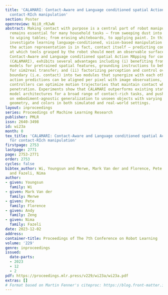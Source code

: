 ```yaml
---
title: 'CALAMARI: Contact-Aware and Language conditioned spatial Action MApping for
  contact-RIch manipulation'
section: Poster
openreview: Nii0_rRJwN
abstract: Making contact with purpose is a central part of robot manipulation and
  remains essential for many household tasks – from sweeping dust into a dustpan,
  to wiping tables; from erasing whiteboards, to applying paint. In this work, we
  investigate learning language-conditioned, vision-based manipulation policies wherein
  the action representation is in fact, contact itself – predicting contact formations
  at which tools grasped by the robot should meet an observable surface. Our approach,
  Contact-Aware and Language conditioned spatial Action MApping for contact-RIch manipulation
  (CALAMARI), exhibits several advantages including (i) benefiting from existing visual-language
  models for pretrained spatial features, grounding instructions to behaviors, and
  for sim2real transfer; and (ii) factorizing perception and control over a natural
  boundary (i.e. contact) into two modules that synergize with each other, whereby
  action predictions can be aligned per pixel with image observations, and low-level
  controllers can optimize motion trajectories that maintain contact while avoiding
  penetration. Experiments show that CALAMARI outperforms existing state-of-the-art
  model architectures for a broad range of contact-rich tasks, and pushes new ground
  on embodiment-agnostic generalization to unseen objects with varying elasticity,
  geometry, and colors in both simulated and real-world settings.
layout: inproceedings
series: Proceedings of Machine Learning Research
publisher: PMLR
issn: 2640-3498
id: wi23a
month: 0
tex_title: 'CALAMARI: Contact-Aware and Language conditioned spatial Action MApping
  for contact-RIch manipulation'
firstpage: 2753
lastpage: 2771
page: 2753-2771
order: 2753
cycles: false
bibtex_author: Wi, Youngsun and Merwe, Mark Van der and Florence, Pete and Zeng, Andy
  and Fazeli, Nima
author:
- given: Youngsun
  family: Wi
- given: Mark Van der
  family: Merwe
- given: Pete
  family: Florence
- given: Andy
  family: Zeng
- given: Nima
  family: Fazeli
date: 2023-12-02
address:
container-title: Proceedings of The 7th Conference on Robot Learning
volume: '229'
genre: inproceedings
issued:
  date-parts:
  - 2023
  - 12
  - 2
pdf: https://proceedings.mlr.press/v229/wi23a/wi23a.pdf
extras: []
# Format based on Martin Fenner's citeproc: https://blog.front-matter.io/posts/citeproc-yaml-for-bibliographies/
---
```

